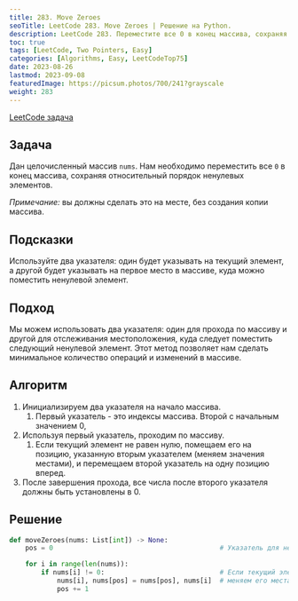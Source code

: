 ```yaml
---
title: 283. Move Zeroes
seoTitle: LeetCode 283. Move Zeroes | Решение на Python.
description: LeetCode 283. Переместите все 0 в конец массива, сохраняя относительный порядок ненулевых элементов. Разбор задачи.
toc: true
tags: [LeetCode, Two Pointers, Easy]
categories: [Algorithms, Easy, LeetCodeTop75]
date: 2023-08-26
lastmod: 2023-09-08
featuredImage: https://picsum.photos/700/241?grayscale
weight: 283
---
```


[LeetCode задача](<https://leetcode.com/problems/move-zeroes/>)

## Задача

Дан целочисленный массив `nums`. Нам необходимо переместить все `0` в конец массива, сохраняя относительный порядок ненулевых элементов.

*Примечание:* вы должны сделать это на месте, без создания копии массива.

## Подсказки

Используйте два указателя: один будет указывать на текущий элемент, а другой будет указывать на первое место в массиве, куда можно поместить ненулевой элемент.

## Подход

Мы можем использовать два указателя: один для прохода по массиву и другой для отслеживания местоположения, куда следует поместить следующий ненулевой элемент. Этот метод позволяет нам сделать минимальное количество операций и изменений в массиве.

## Алгоритм

1. Инициализируем два указателя на начало массива.
   1. Первый указатель - это индексы массива. Второй с начальным значением 0,
2. Используя первый указатель, проходим по массиву.
   1. Если текущий элемент не равен нулю, помещаем его на позицию, указанную вторым указателем (меняем значения местами), и перемещаем второй указатель на одну позицию вперед.
3. После завершения прохода, все числа после второго указателя должны быть установлены в 0.

## Решение

```python
def moveZeroes(nums: List[int]) -> None:
    pos = 0                                          # Указатель для ненулевых элементов

    for i in range(len(nums)):
        if nums[i] != 0:                             # Если текущий элемент не 0, 
            nums[i], nums[pos] = nums[pos], nums[i]  # меняем его местами с элементом на позиции pos
            pos += 1
```
